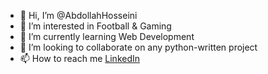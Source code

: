 - 👋 Hi, I’m @AbdollahHosseini
- 👀 I’m interested in Football & Gaming
- 🌱 I’m currently learning Web Development
- 💞️ I’m looking to collaborate on any python-written project
- 📫 How to reach me [LinkedIn](https://www.linkedin.com/in/abdollah-hosseini-9855ab236/)

<!---
This is a ✨ special ✨ repository because its `README.md` (this file) appears on your GitHub profile.
You can click the Preview link to take a look at your changes.
--->
